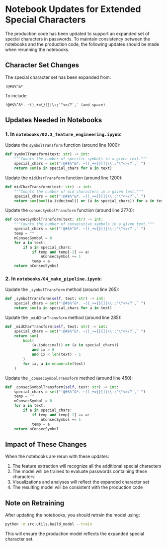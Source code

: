 # Notebook Updates for Extended Special Characters

The production code has been updated to support an expanded set of special characters in passwords. To maintain consistency between the notebooks and the production code, the following updates should be made when rerunning the notebooks.

## Character Set Changes

The special character set has been expanded from:
```
!@#$%^&*
```

To include:
```
!@#$%^&*. ~()_+={}[]|\:;'"<>/?`,` (and space)
```

## Updates Needed in Notebooks

### 1. In `notebooks/02.3_feature_engineering.ipynb`:

Update the `symbolTransform` function (around line 1000):
```python
def symbolTransform(text: str) -> int:
    """Counts the number of specific symbols in a given text."""
    special_chars = set("!@#$%^&*. ~()_+={}[]|\\:;'\"<>/?`,` ")
    return sum(a in special_chars for a in text)
```

Update the `midCharTransform` function (around line 1200):
```python
def midCharTransform(text: str) -> int:
    """Counts the number of mid characters in a given text."""
    special_chars = set("!@#$%^&*. ~()_+={}[]|\\:;'\"<>/?`,` ")
    return sum(bool(a.isdecimal() or (a in special_chars)) for a in text[1:-1])
```

Update the `consecSymbolTransform` function (around line 2770):
```python
def consecSymbolTransform(text: str) -> int:
    """Counts the number of consecutive symbols in a given text."""
    special_chars = set("!@#$%^&*. ~()_+={}[]|\\:;'\"<>/?`,` ")
    temp = ""
    nConsecSymbol = 0
    for a in text:
        if a in special_chars:
            if temp and temp[-1] == a:
                nConsecSymbol += 1
            temp = a
    return nConsecSymbol
```

### 2. In `notebooks/04_make_pipeline.ipynb`:

Update the `_symbolTransform` method (around line 265):
```python
def _symbolTransform(self, text: str) -> int:
    special_chars = set("!@#$%^&*. ~()_+={}[]|\\:;'\"<>/?`,` ")
    return sum(a in special_chars for a in text)
```

Update the `_midCharTransform` method (around line 285):
```python
def _midCharTransform(self, text: str) -> int:
    special_chars = set("!@#$%^&*. ~()_+={}[]|\\:;'\"<>/?`,` ")
    return sum(
        bool(
            (a.isdecimal() or (a in special_chars))
            and ix > 0
            and ix < len(text) - 1
        )
        for ix, a in enumerate(text)
    )
```

Update the `_consecSymbolTransform` method (around line 450):
```python
def _consecSymbolTransform(self, text: str) -> int:
    special_chars = set("!@#$%^&*. ~()_+={}[]|\\:;'\"<>/?`,` ")
    temp = ""
    nConsecSymbol = 0
    for a in text:
        if a in special_chars:
            if temp and temp[-1] == a:
                nConsecSymbol += 1
            temp = a
    return nConsecSymbol
```

## Impact of These Changes

When the notebooks are rerun with these updates:

1. The feature extraction will recognize all the additional special characters
2. The model will be trained to evaluate passwords containing these characters
3. Visualizations and analyses will reflect the expanded character set
4. The resulting model will be consistent with the production code

## Note on Retraining

After updating the notebooks, you should retrain the model using:

```bash
python -m src.utils.build_model --train
```

This will ensure the production model reflects the expanded special character set. 